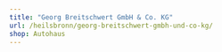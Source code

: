 ```yaml
---
title: "Georg Breitschwert GmbH & Co. KG"
url: /heilsbronn/georg-breitschwert-gmbh-und-co-kg/
shop: Autohaus
---
```

